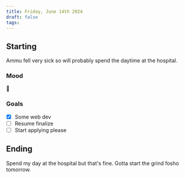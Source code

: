```yaml
---
title: Friday, June 14th 2024
draft: false
tags: 
---
```


## Starting 

Ammu fell very sick so will probably spend the daytime at the hospital.

### Mood

🫤

### Goals

- [x] Some web dev
- [ ] Resume finalize
- [ ] Start applying please

## Ending

Spend my day at the hospital but that's fine. Gotta start the grind fosho tomorrow.